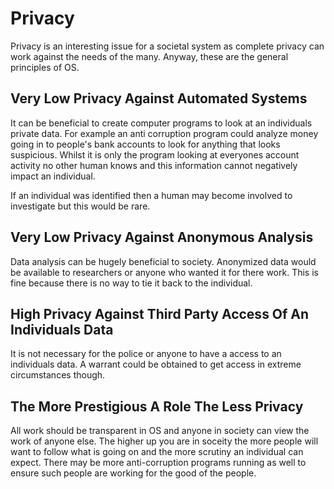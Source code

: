 ---
---

# Privacy

Privacy is an interesting issue for a societal system as complete privacy can work against the needs of the many. Anyway, these are the general principles of OS.

## Very Low Privacy Against Automated Systems

It can be beneficial to create computer programs to look at an individuals private data. For example an anti corruption program could analyze money going in to people's bank accounts to look for anything that looks suspicious. Whilst it is only the program looking at everyones account activity no other human knows and this information cannot negatively impact an individual.

If an individual was identified then a human may become involved to investigate but this would be rare.

## Very Low Privacy Against Anonymous Analysis

Data analysis can be hugely beneficial to society. Anonymized data would be available to researchers or anyone who wanted it for there work. This is fine because there is no way to tie it back to the individual.

## High Privacy Against Third Party Access Of An Individuals Data

It is not necessary for the police or anyone to have a access to an individuals data. A warrant could be obtained to get access in extreme circumstances though.

## The More Prestigious A Role The Less Privacy

All work should be transparent in OS and anyone in society can view the work of anyone else. The higher up you are in soceity the more people will want to follow what is going on and the more scrutiny an individual can expect. There may be more anti-corruption programs running as well to ensure such people are working for the good of the people.
